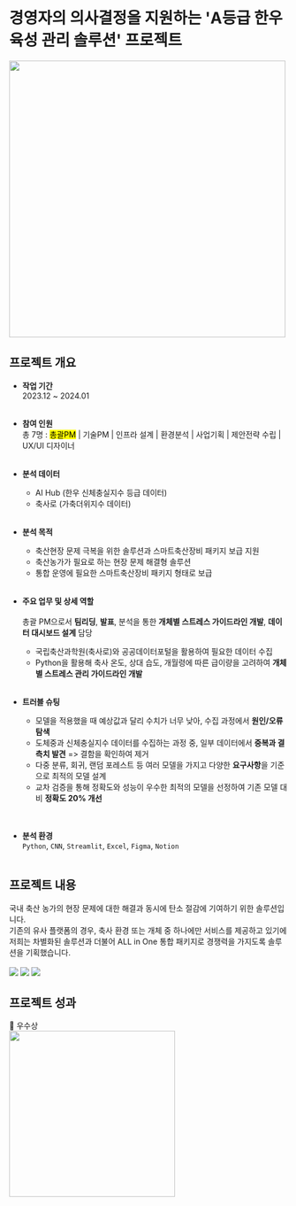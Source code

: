 # 경영자의 의사결정을 지원하는 'A등급 한우 육성 관리 솔루션' 프로젝트
<img src="https://github.com/user-attachments/assets/c85200b8-e132-402a-8e1b-d0200687a376" width="500" height="500">

## 프로젝트 개요
- **작업 기간** <br>
2023.12 ~ 2024.01 <br><br>

- **참여 인원** <br>
총 7명 : <mark>총괄PM</mark>  |  기술PM  |  인프라 설계  |  환경분석  |  사업기획  |  제안전략 수립  |  UX/UI 디자이너 <br><br>

- **분석 데이터** <br>
  - AI Hub (한우 신체충실지수 등급 데이터) <br>
  - 축사로 (가축더위지수 데이터) <br><br>
  
- **분석 목적** <br>
  - 축산현장 문제 극복을 위한 솔루션과 스마트축산장비 패키지 보급 지원 <br>
  - 축산농가가 필요로 하는 현장 문제 해결형 솔루션 <br>
  - 통합 운영에 필요한 스마트축산장비 패키지 형태로 보급 <br><br>
  
- **주요 업무 및 상세 역할** <br><br>
총괄 PM으로서 **팀리딩**, **발표**, 분석을 통한 **개체별 스트레스 가이드라인 개발**, **데이터 대시보드 설계** 담당
  - 국립축산과학원(축사로)와 공공데이터포털을 활용하여 필요한 데이터 수집 <br>
  - Python을 활용해 축사 온도, 상대 습도, 개월령에 따른 급이량을 고려하여 <b>개체별 스트레스 관리 가이드라인 개발</b> <br><br>

- **트러블 슈팅** <br>
  - 모델을 적용했을 때 예상값과 달리 수치가 너무 낮아, 수집 과정에서 <b>원인/오류 탐색</b> <br>
  - 도체중과 신체충실지수 데이터를 수집하는 과정 중, 일부 데이터에서 <b>중복과 결측치 발견</b> => 결함을 확인하여 제거 <br>
  - 다중 분류, 회귀, 랜덤 포레스트 등 여러 모델을 가지고 다양한 **요구사항**을 기준으로 최적의 모델 설계 <br>
  - 교차 검증을 통해 정확도와 성능이 우수한 최적의 모델을 선정하여 기존 모델 대비 <b>정확도 20% 개선</b> <br>
<br><br>

- **분석 환경** <br>
<code>Python</code>, <code>CNN</code>, <code>Streamlit</code>, <code>Excel</code>, <code>Figma</code>, <code>Notion</code>
<br><br>

## 프로젝트 내용 <br>
국내 축산 농가의 현장 문제에 대한 해결과 동시에 탄소 절감에 기여하기 위한 솔루션입니다.  <br> 
기존의 유사 플랫폼의 경우, 축사 환경 또는 개체 중 하나에만 서비스를 제공하고 있기에 저희는 차별화된 솔루션과 더불어 ALL in One 통합 패키지로 경쟁력을 가지도록 솔루션을 기획했습니다. <br><br>
<img src="https://github.com/user-attachments/assets/05889119-b0ed-4b25-92d6-f3de04049bf3">
<img src="https://github.com/user-attachments/assets/672b7438-f7c6-49bc-8a6e-9e68b44a5815">
<img src="https://github.com/user-attachments/assets/9d94da49-7f67-492e-8ce1-74d069e7f506">
<br>
## 프로젝트 성과
🏅 우수상 <br>
<img src="https://github.com/user-attachments/assets/67d76f8b-f12c-494e-89a3-4a619ab38dbf" width="300" height="300"> <br>

